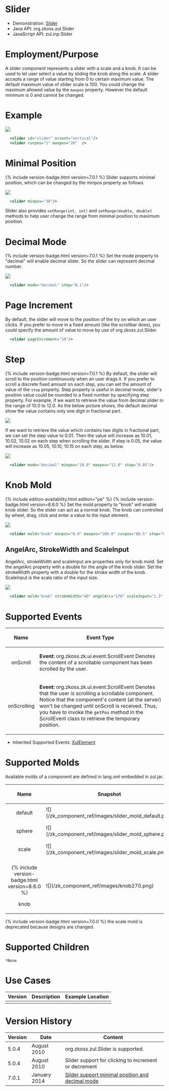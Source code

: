 

# Slider

- Demonstration: [Slider](http://www.zkoss.org/zkdemo/input/slider)
- Java API: <javadoc>org.zkoss.zul.Slider</javadoc>
- JavaScript API: <javadoc directory="jsdoc">zul.inp.Slider</javadoc>


# Employment/Purpose

A slider component represents a slider with a scale and a knob. It can
be used to let user select a value by sliding the knob along the scale.
A slider accepts a range of value starting from 0 to certain maximum
value. The default maximum value of slider scale is 100. You could
change the maximum allowed value by the `maxpos` property. However the
default minimum is 0 and cannot be changed.

# Example

![](/zk_component_ref/images/ZKComRef_Slider.png)

```xml
  <slider id="slider" orient="vertical"/>
  <slider curpos="1" maxpos="20"  />
```

# Minimal Position

{% include version-badge.html version=7.0.1 %} Slider supports minimal position,
which can be changed by the minpos property as follows.

![](/zk_component_ref/images/min_slider.png)

```xml
  <slider minpos="30"/>
```

Slider also provides `setRange(int, int)` and `setRange(double, double)`
methods to help user change the range from minimal position to maximum
position.

# Decimal Mode

{% include version-badge.html version=7.0.1 %} Set the mode property to "decimal"
will enable decimal slider. So the slider can represent decimal number.

![](/zk_component_ref/images/dec_slider.png)

```xml
  <slider mode="decimal" step="0.1"/>
```

# Page Increment

By default, the slider will move to the position of the try on which an
user clicks. If you prefer to move in a fixed amount (like the scrollbar
does), you could specify the amount of value to move by use of
<javadoc method="setPageIncrement(int)">org.zkoss.zul.Slider</javadoc>.

```xml
  <slider pageIncrement="10"/>
```

# Step

{% include version-badge.html version=7.0.1 %} By default, the slider will scroll to
the position continuously when an user drags it. If you prefer to scroll
a discrete fixed amount on each step, you can set the amount of value of
the `step` property. Step property is useful in decimal mode, slider's
position value could be rounded to a fixed number by specifying step
property. For example, if we want to retrieve the value from decimal
slider in the range of 10.0 to 12.0. As the below picture shows, the
default decimal show the value contains only one digit in fractional
part.

![](/zk_component_ref/images/dec_slider_no_step.png)

If we want to retrieve the value which contains two digits in fractional
part, we can set the step value to 0.01. Then the value will increase as
10.01, 10.02, 10.02 on each step when scrolling the slider. If step is
0.05, the value will increase as 10.05, 10.10, 10.15 on each step, as
below.

![](/zk_component_ref/images/dec_slider_step.png)

```xml
  <slider mode="decimal" minpos="10.0" maxpos="12.0" step="0.05"/>
```

# Knob Mold

{% include edition-availability.html edition="pe" %} {% include version-badge.html version=8.6.0 %} Set the mold
property to "knob" will enable knob slider. So the slider can act as a
normal knob. The knob can controlled by wheel, drag, click and enter a
value to the input element.

![](/zk_component_ref/images/knob360.png)

```xml
  <slider mold="knob" minpos="0.0" maxpos="100.0" curpos="80.5" step="0.5" strokeWidth="40"/>
```

## AngelArc, StrokeWidth and ScaleInput

AngelArc, strokeWidth and scaleInput are properties only for knob mold.
Set the angelArc property with a double for the angle of the knob
slider. Set the strokeWidth property with a double for the stroke width
of the knob. ScaleInput is the scale ratio of the input size.

![](/zk_component_ref/images/knob270.png)

```xml
  <slider mold="knob" strokeWidth="40" angelArc="270" scaleInput="1.3" minpos="0.0" maxpos="100.0" curpos="80.5" step="0.5"/>
```

# Supported Events

<table>
<thead>
<tr class="header">
<th><center>
<p>Name</p>
</center></th>
<th><center>
<p>Event Type</p>
</center></th>
</tr>
</thead>
<tbody>
<tr class="odd">
<td><center>
<p>onScroll</p>
</center></td>
<td><p><strong>Event:</strong>
<javadoc>org.zkoss.zk.ui.event.ScrollEvent</javadoc> Denotes the content
of a scrollable component has been scrolled by the user.</p></td>
</tr>
<tr class="even">
<td><center>
<p>onScrolling</p>
</center></td>
<td><p><strong>Event:</strong>
<javadoc>org.zkoss.zk.ui.event.ScrollEvent</javadoc> Denotes that the
user is scrolling a scrollable component. Notice that the component's
content (at the server) won't be changed until onScroll is received.
Thus, you have to invoke the <code>getPos</code> method in the
ScrollEvent class to retrieve the temporary position.</p></td>
</tr>
</tbody>
</table>

- Inherited Supported Events: [
  XulElement]({{site.baseurl}}/zk_component_ref/base_components/xulelement#Supported_Events)

# Supported Molds

Available molds of a component are defined in lang.xml embedded in
zul.jar.

<table>
<thead>
<tr class="header">
<th><center>
<p>Name</p>
</center></th>
<th><center>
<p>Snapshot</p>
</center></th>
</tr>
</thead>
<tbody>
<tr class="odd">
<td><center>
<p>default</p>
</center></td>
<td>![](/zk_component_ref/images/slider_mold_default.png)</td>
</tr>
<tr class="even">
<td><center>
<p>sphere</p>
</center></td>
<td>![](/zk_component_ref/images/slider_mold_sphere.png)</td>
</tr>
<tr class="odd">
<td><center>
<p>scale</p>
</center></td>
<td>![](/zk_component_ref/images/slider_mold_scale.png)</td>
</tr>
<tr class="even">
<td><center>
<p>{% include version-badge.html version=8.6.0 %}</p>
</center>
<center>
<p>knob</p>
</center></td>
<td>![](/zk_component_ref/images/knob270.png)</td>
</tr>
</tbody>
</table>

{% include version-badge.html version=7.0.0 %} the scale mold is deprecated because
designs are changed.

# Supported Children

`*None`

# Use Cases

| Version | Description | Example Location |
|---------|-------------|------------------|
|         |             |                  |

# Version History



| Version | Date         | Content                                                                                     |
|---------|--------------|---------------------------------------------------------------------------------------------|
| 5.0.4   | August 2010  | <javadoc method="setPageIncrement(int)">org.zkoss.zul.Slider</javadoc> is supported.        |
| 5.0.4   | August 2010  | Slider support for clicking to increment or decrement                                       |
| 7.0.1   | January 2014 | [Slider support minimal position and decimal mode](http://tracker.zkoss.org/browse/ZK-2085) |


